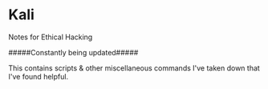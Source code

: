 # Kali
Notes for Ethical Hacking


#####Constantly being updated#####

This contains scripts & other miscellaneous commands I've taken down that I've found helpful.
